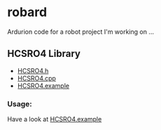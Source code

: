 # robard

Ardurion code for a robot project I'm working on ...

## HCSRO4 Library

- [HCSRO4.h](HCSRO4.h)
- [HCSRO4.cpp](HCSRO4.cpp)
- [HCSRO4.example](HCSRO4.example)

### Usage: 

Have a look at [HCSRO4.example](HCSRO4.example)




